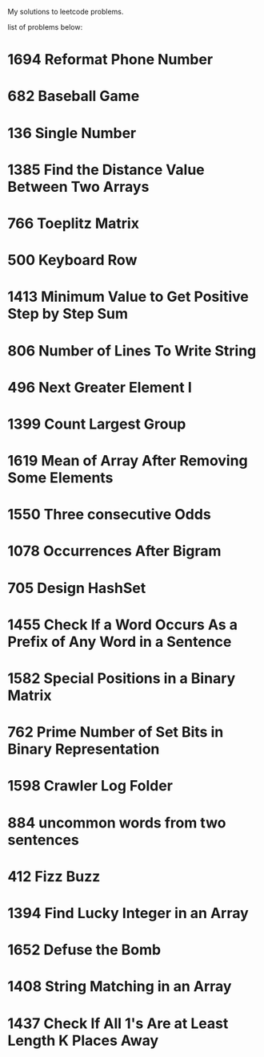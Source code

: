 My solutions to leetcode problems.
 
list of problems below:

# 1694 Reformat Phone Number

# 682 Baseball Game

# 136 Single Number

# 1385 Find the Distance Value Between Two Arrays

# 766 Toeplitz Matrix

# 500 Keyboard Row

# 1413 Minimum Value to Get Positive Step by Step Sum

# 806 Number of Lines To Write String

# 496 Next Greater Element I

# 1399 Count Largest Group

# 1619 Mean of Array After Removing Some Elements

# 1550 Three consecutive Odds

# 1078 Occurrences After Bigram

# 705 Design HashSet

# 1455 Check If a Word Occurs As a Prefix of Any Word in a Sentence

# 1582 Special Positions in a Binary Matrix

# 762 Prime Number of Set Bits in Binary Representation

# 1598 Crawler Log Folder

# 884 uncommon words from two sentences

# 412 Fizz Buzz

# 1394 Find Lucky Integer in an Array

# 1652 Defuse the Bomb

# 1408 String Matching in an Array

# 1437 Check If All 1's Are at Least Length K Places Away
